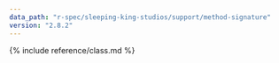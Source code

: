 ```yaml
---
data_path: "r-spec/sleeping-king-studios/support/method-signature"
version: "2.8.2"
---
```


{% include reference/class.md %}
